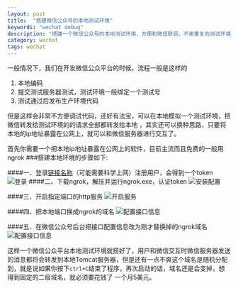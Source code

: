 ```yaml
---
layout: post
title:  "搭建微信公众号的本地测试环境"
keywords: "wechat debug"
description: "搭建一个微信公众号的本地测试环境，方便和微信联调，不用重复向测试环境提交代码进行测试"
category: wechat
tags: wechat
---
```

一般情况下，我们在开发微信公众平台的时候，流程一般是这样的

1. 本地编码
2. 提交测试服务器测试，测试环境一般绑定一个测试号
3. 测试通过后发布生产环境代码

但是这样会非常不方便调试代码，还好有法宝，可以在本地模拟一个测试环境，把微信转发给测试环境的的请求全部都转发给本地
，其实还可以换种思路，只要将本地的ip地址暴露在公网上，就可以和微信服务器进行交互了。


首先你需要一个把本地ip地址暴露在公网上的软件，目前主流而且免费的一般用ngrok
###搭建本地环境的步骤如下:

####一、登录[链接名称](https://ngrok.com/)（可能需要科学上网）注册用户，会得到一个token
![登录](http://i1.tietuku.com/989660f79f923622.png)
####二、下载ngrok，解压并运行ngrok.exe，认证token
![安装配置](http://i1.tietuku.com/f7dafd60e2e92c7a.jpg)

####三、开启指定端口的http服务
![开启服务](http://i1.tietuku.com/985452824f404d3c.png)

####四、把本地端口换成ngrok的域名
![配置接口信息](http://i1.tietuku.com/38cce9a3e7c174a4.jpg)

####五、在微信公众号后台把接口配置信息改为刚才替换掉的ngrok域名
![配置接口信息](http://i1.tietuku.com/98c196a9cd0eaab6.png)

这样一个微信公众平台本地测试环境就搭好了，用户和微信交互时微信服务器发送的消息都将会转发到本地Tomcat服务器，但是还有一点不爽这个域名是随机分配到，就是说如果你按下`ctrl+C`结束了程序，再次启动的话，域名还是会变掉，想得到固定的二级域名，就必须要花钱了
一个月5美元。

